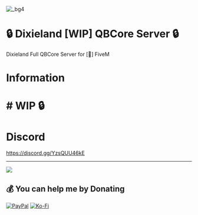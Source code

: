 ![_bg4](https://github.com/user-attachments/assets/114b7170-8a23-4ccb-8a0f-9215d8daf39a)
# 🔒 Dixieland [WIP] QBCore Server 🔒
 Dixieland Full QBCore Server for [🐌] FiveM
# Information
# # WIP 🔒
# Discord
https://discord.gg/YzsQUU46kE


---
[![](https://visitcount.itsvg.in/api?id=dixieland-gaming&icon=2&color=4)](https://visitcount.itsvg.in)

  ## 💰 You can help me by Donating
  [![PayPal](https://img.shields.io/badge/PayPal-00457C?style=for-the-badge&logo=paypal&logoColor=white)](https://paypal.me/partumdesign) [![Ko-Fi](https://img.shields.io/badge/Ko--fi-F16061?style=for-the-badge&logo=ko-fi&logoColor=white)](https://ko-fi.com/daryl_dixon) 


